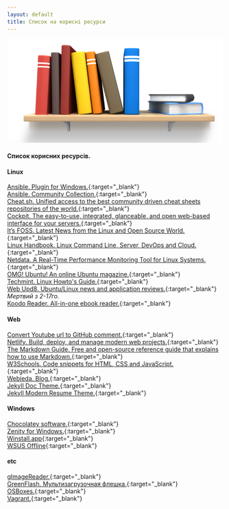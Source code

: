 ```yaml
---
layout: default
title: Список на корисні ресурси
---
```


![Library logo](/assets/img/library.png?style=head)  
#### Список корисних ресурсів.  
#### Linux
[Ansible. Plugin for Windows.](https://docs.ansible.com/ansible/latest/collections/ansible/windows/ "Ansible.Windows. Plugin Index"){:target="_blank"}  
[Ansible. Community Collection.](https://galaxy.ansible.com/community "Ansible. Community Collection"){:target="_blank"}  
[Cheat.sh. Unified access to the best community driven cheat sheets repositories of the world.](https://github.com/chubin/cheat.sh "Cheat.sh. Unified access to the best community driven cheat sheets repositories of the world"){:target="_blank"}  
[Cockpit. The easy-to-use, integrated, glanceable, and open web-based interface for your servers.](https://cockpit-project.org/ "Cockpit. The easy-to-use, integrated, glanceable, and open web-based interface for your servers"){:target="_blank"}  
[It’s FOSS. Latest News from the Linux and Open Source World.](https://itsfoss.com/ "It’s FOSS. Latest News from the Linux and Open Source World"){:target="_blank"}  
[Linux Handbook. Linux Command Line, Server, DevOps and Cloud.](https://linuxhandbook.com/ "Linux Handbook. Linux Command Line, Server, DevOps and Cloud"){:target="_blank"}  
[Netdata. A Real-Time Performance Monitoring Tool for Linux Systems.](https://github.com/netdata/netdata "Netdata. A Real-Time Performance Monitoring Tool for Linux Systems"){:target="_blank"}  
[OMG! Ubuntu! An online Ubuntu magazine.](http://www.omgubuntu.co.uk/ "OMG! Ubuntu! An online Ubuntu magazine"){:target="_blank"}  
[Techmint. Linux Howto's Guide.](https://www.tecmint.com/ "Techmint. Linux Howto's Guide"){:target="_blank"}  
[Web Upd8. Ubuntu/Linux news and application reviews.](http://www.webupd8.org/ "Web Upd8. Ubuntu/Linux news and application reviews"){:target="_blank"} _Мертвий з 2-17го._  
[Koodo Reader. All-in-one ebook reader.](https://koodo.960960.xyz/en "Koodo Reader. All-in-one ebook reader"){:target="_blank"}  

#### Web
[Convert Youtube url to GitHub comment.](http://embedyoutube.org/ "Convert Youtube url to GitHub comment"){:target="_blank"}  
[Netlify. Build, deploy, and manage modern web projects.](https://www.netlify.com/ "Netlify. Build, deploy, and manage modern web projects"){:target="_blank"}  
[The Markdown Guide. Free and open-source reference guide that explains how to use Markdown.](https://www.markdownguide.org/ "The Markdown Guide. Free and open-source reference guide that explains how to use Markdown"){:target="_blank"}  
[W3Schools. Code snippets for HTML, CSS and JavaScript.](https://www.w3schools.com/howto/default.asp "W3Schools. Code snippets for HTML, CSS and JavaScript"){:target="_blank"}  
[Webjeda. Blog.](https://blog.webjeda.com/ "Webjeda. Blog"){:target="_blank"}  
[Jekyll Doc Theme.](https://idratherbewriting.com/documentation-theme-jekyll/ "Jekyll Doc Theme"){:target="_blank"}  
[Jekyll Modern Resume Theme.](https://github.com/sproogen/modern-resume-theme/ "Modern Resume Theme"){:target="_blank"}  

#### Windows  
[Chocolatey software.](https://chocolatey.org/ "Chocolatey software"){:target="_blank"}  
[Zenity for Windows.](https://github.com/kvaps/zenity-windows/ "Zenity for Windows"){:target="_blank"}  
[Winstall.app](https://winstall.app/ "Winstall.app"){:target="_blank"}  
[WSUS Offline](https://download.wsusoffline.net/ "WSUS Offline"){:target="_blank"}

#### etc    
[gImageReader.](https://github.com/manisandro/gImageReader "gImageReader"){:target="_blank"}  
[GreenFlash. Мультизагрузочная флешка.](http://greenflash.su/ "GreenFlash. Мультизагрузочная флешка"){:target="_blank"}  
[OSBoxes.](https://www.osboxes.org/ "OSBoxes"){:target="_blank"}    
[Vagrant.](https://www.vagrantup.com/ "Vagrant"){:target="_blank"}  
